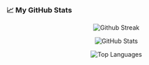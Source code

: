 ### 📈 My GitHub Stats
<div align="center">

![Github Streak](https://github-readme-streak-stats.herokuapp.com/?user=p3rc1va1&hide_border=true&theme=highcontrast)

![GitHub Stats](https://github-readme-stats.vercel.app/api?username=p3rc1va1&show_icons=true&theme=highcontrast)

![Top Languages](https://github-readme-stats.vercel.app/api/top-langs/?username=p3rc1va1&layout=compact&theme=highcontrast)

